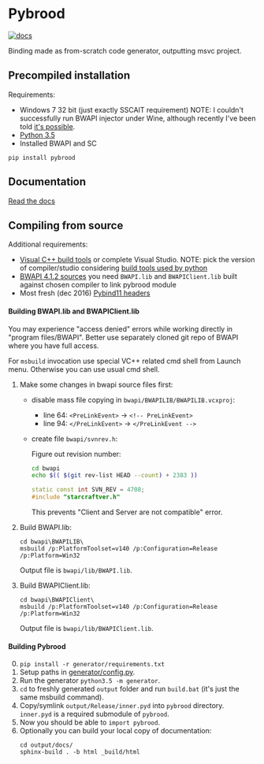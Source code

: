 # Pybrood

[![docs](https://readthedocs.org/projects/pybrood/badge/?version=latest)](http://pybrood.readthedocs.io/en/latest/)

Binding made as from-scratch code generator, outputting msvc project.

## Precompiled installation

Requirements:

- Windows 7 32 bit (just exactly SSCAIT requirement)
  NOTE: I couldn't successfully run BWAPI injector under Wine, although recently I've been told
  [it's possible](https://github.com/TorchCraft/TorchCraft/blob/master/docs/user/bwapi_on_linux.md).
- [Python 3.5](https://www.python.org/ftp/python/3.5.2/python-3.5.2.exe)
- Installed BWAPI and SC

```
pip install pybrood
```

## Documentation

[Read the docs](http://pybrood.readthedocs.io/en/latest/)

## Compiling from source

Additional requirements:

- [Visual C++ build tools](http://landinghub.visualstudio.com/visual-cpp-build-tools) or complete Visual Studio.
  NOTE: pick the version of compiler/studio considering [build tools used by python](https://wiki.python.org/moin/WindowsCompilers)
- [BWAPI 4.1.2 sources](https://github.com/bwapi/bwapi/releases/tag/v4.1.2)
  you need `BWAPI.lib` and `BWAPIClient.lib` built against chosen compiler to link pybrood module
- Most fresh (dec 2016) [Pybind11 headers](https://github.com/pybind/pybind11)

#### Building BWAPI.lib and BWAPIClient.lib

You may experience "access denied" errors while working directly in "program files/BWAPI".
Better use separately cloned git repo of BWAPI where you have full access.

For `msbuild` invocation use special VC++ related cmd shell from Launch menu.
Otherwise you can use usual cmd shell.

1. Make some changes in bwapi source files first:

   - disable mass file copying in `bwapi/BWAPILIB/BWAPILIB.vcxproj`:

     - line 64: `<PreLinkEvent>` → `<!-- PreLinkEvent>`
     - line 94: `</PreLinkEvent>` → `</PreLinkEvent -->`

   - create file `bwapi/svnrev.h`:

     Figure out revision number:

     ```bash
     cd bwapi
     echo $(( $(git rev-list HEAD --count) + 2383 ))
     ```

     ```cpp
     static const int SVN_REV = 4708;
     #include "starcraftver.h"
     ```

     This prevents "Client and Server are not compatible" error.

2. Build BWAPI.lib:

   ```
   cd bwapi\BWAPILIB\
   msbuild /p:PlatformToolset=v140 /p:Configuration=Release /p:Platform=Win32
   ```

   Output file is `bwapi/lib/BWAPI.lib`.

3. Build BWAPIClient.lib:

   ```
   cd bwapi\BWAPIClient\
   msbuild /p:PlatformToolset=v140 /p:Configuration=Release /p:Platform=Win32
   ```

   Output file is `bwapi/lib/BWAPIClient.lib`.

#### Building Pybrood

0. `pip install -r generator/requirements.txt`
1. Setup paths in [generator/config.py](generator/config.py).
2. Run the generator `python3.5 -m generator`.
3. `cd` to freshly generated `output` folder and run `build.bat` (it's just the same msbuild command).
4. Copy/symlink `output/Release/inner.pyd` into `pybrood` directory.
   `inner.pyd` is a required submodule of `pybrood`.
5. Now you should be able to `import pybrood`.
6. Optionally you can build your local copy of documentation:
   ```
   cd output/docs/
   sphinx-build . -b html _build/html
   ```
